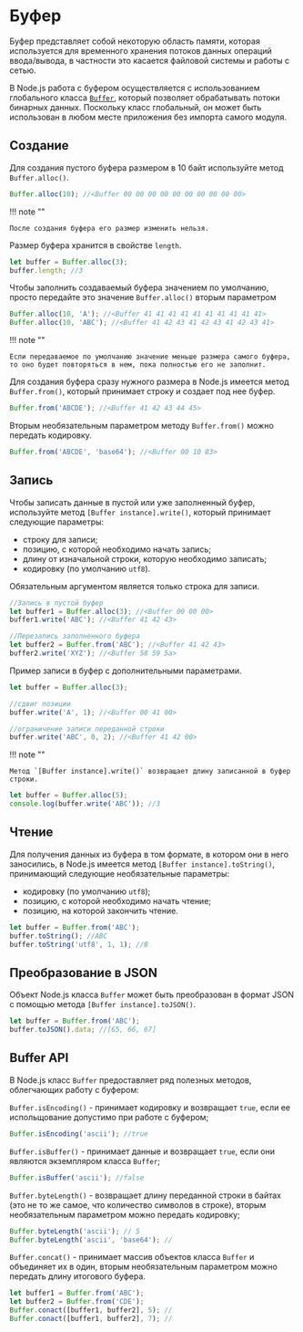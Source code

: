 # Буфер

Буфер представляет собой некоторую область памяти, которая используется для временного хранения потоков данных операций ввода/вывода, в частности это касается файловой системы и работы с сетью.

В Node.js работа с буфером осуществляется с использованием глобального класса [`Buffer`](../../api/buffer.md), который позволяет обрабатывать потоки бинарных данных. Поскольку класс глобальный, он может быть использован в любом месте приложения без импорта самого модуля.

## Создание

Для создания пустого буфера размером в 10 байт используйте метод `Buffer.alloc()`.

```js
Buffer.alloc(10); //<Buffer 00 00 00 00 00 00 00 00 00 00>
```

!!! note ""

    После создания буфера его размер изменить нельзя.

Размер буфера хранится в свойстве `length`.

```js
let buffer = Buffer.alloc(3);
buffer.length; //3
```

Чтобы заполнить создаваемый буфера значением по умолчанию, просто передайте это значение `Buffer.alloc()` вторым параметром

```js
Buffer.alloc(10, 'A'); //<Buffer 41 41 41 41 41 41 41 41 41 41>
Buffer.alloc(10, 'ABC'); //<Buffer 41 42 43 41 42 43 41 42 43 41>
```

!!! note ""

    Если передаваемое по умолчанию значение меньше размера самого буфера, то оно будет повторяться в нем, пока полностью его не заполнит.

Для создания буфера сразу нужного размера в Node.js имеется метод `Buffer.from()`, который принимает строку и создает под нее буфер.

```js
Buffer.from('ABCDE'); //<Buffer 41 42 43 44 45>
```

Вторым необязательным параметром методу `Buffer.from()` можно передать кодировку.

```js
Buffer.from('ABCDE', 'base64'); //<Buffer 00 10 83>
```

## Запись

Чтобы записать данные в пустой или уже заполненный буфер, используйте метод `[Buffer instance].write()`, который принимает следующие параметры:

-   строку для записи;
-   позицию, с которой необходимо начать запись;
-   длину от изначальной строки, которую необходимо записать;
-   кодировку (по умолчанию `utf8`).

Обязательным аргументом является только строка для записи.

```js
//Запись в пустой буфер
let buffer1 = Buffer.alloc(3); //<Buffer 00 00 00>
buffer1.write('ABC'); //<Buffer 41 42 43>

//Перезапись заполненного буфера
let buffer2 = Buffer.from('ABC'); //<Buffer 41 42 43>
buffer2.write('XYZ'); //<Buffer 58 59 5a>
```

Пример записи в буфер с дополнительными параметрами.

```js
let buffer = Buffer.alloc(3);

//сдвиг позиции
buffer.write('A', 1); //<Buffer 00 41 00>

//ограничение записи переданной строки
buffer.write('ABC', 0, 2); //<Buffer 41 42 00>
```

!!! note ""

    Метод `[Buffer instance].write()` возвращает длину записанной в буфер строки.

```js
let buffer = Buffer.alloc(5);
console.log(buffer.write('ABC')); //3
```

## Чтение

Для получения данных из буфера в том формате, в котором они в него заносились, в Node.js имеется метод `[Buffer instance].toString()`, принимающий следующие необязательные параметры:

-   кодировку (по умолчанию `utf8`);
-   позицию, с которой необходимо начать чтение;
-   позицию, на которой закончить чтение.

```js
let buffer = Buffer.from('ABC');
buffer.toString(); //ABC
buffer.toString('utf8', 1, 1); //B
```

## Преобразование в JSON

Объект Node.js класса `Buffer` может быть преобразован в формат JSON с помощью метода `[Buffer instance].toJSON()`.

```js
let buffer = Buffer.from('ABC');
buffer.toJSON().data; //[65, 66, 67]
```

## Buffer API

В Node.js класс `Buffer` предоставляет ряд полезных методов, облегчающих работу с буфером:

`Buffer.isEncoding()` - принимает кодировку и возвращает `true`, если ее испольщование допустимо при работе с буфером;

```js
Buffer.isEncoding('ascii'); //true
```

`Buffer.isBuffer()` - принимает данные и возвращает `true`, если они являются экземпляром класса `Buffer`;

```js
Buffer.isBuffer('ascii'); //false
```

`Buffer.byteLength()` - возвращает длину переданной строки в байтах (это не то же самое, что количество символов в строке), вторым необязательным параметром можно передать кодировку;

```js
Buffer.byteLength('ascii'); // 5
Buffer.byteLength('ascii', 'base64'); //
```

`Buffer.concat()` - принимает массив объектов класса `Buffer` и объединяет их в один, вторым необязательным параметром можно передать длину итогового буфера.

```js
let buffer1 = Buffer.from('ABC');
let buffer2 = Buffer.from('CDE');
Buffer.conact([buffer1, buffer2], 5); //
Buffer.conact([buffer1, buffer2], 7); //
```
